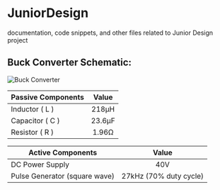 # JuniorDesign
documentation, code snippets, and other files related to Junior Design project

## Buck Converter Schematic:
![Buck Converter](https://github.com/RocketDan11/JuniorDesign/blob/master/images/buck-converter-schematic.PNG)

| Passive Components | Value | 
| -------- | :------: |
| Inductor ( L ) | 218&micro;H |
| Capacitor ( C ) | 23.6&micro;F |
| Resistor ( R ) | 1.96&ohm; |

| Active Components | Value | 
| -------- | :------: |
| DC Power Supply | 40V |
| Pulse Generator (square wave) | 27kHz (70% duty cycle) |
